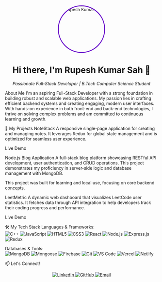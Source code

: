<p align="center">
<img src="https://avatars.githubusercontent.com/u/98914175?v=4" alt="Rupesh Kumar Sah" width="150" height="150" style="border-radius: 50%; border: 3px solid #6a11cb;">
</p>
<p align="center">
<h1 align="center">Hi there, I'm Rupesh Kumar Sah 👋</h1>
</p>

<p align="center">
<em>Passionate Full-Stack Developer | B.Tech Computer Science Student</em>
</p>

About Me
I'm an aspiring Full-Stack Developer with a strong foundation in building robust and scalable web applications. My passion lies in crafting efficient backend systems and creating engaging, modern user interfaces. With hands-on experience in both front-end and back-end technologies, I thrive on solving complex problems and am committed to continuous learning and growth.

🚀 My Projects
NoteStack
A responsive single-page application for creating and managing notes. It leverages Redux for global state management and is optimized for seamless user experience.

Live Demo

Node.js Blog Application
A full-stack blog platform showcasing RESTful API development, user authentication, and CRUD operations. This project demonstrates my proficiency in server-side logic and database management with MongoDB.

This project was built for learning and local use, focusing on core backend concepts.

LeetMetric
A dynamic web dashboard that visualizes LeetCode user statistics. It fetches data through API integration to help developers track their coding progress and performance.

Live Demo

🛠️ My Tech Stack
Languages & Frameworks:<br>
<img src="https://img.shields.io/badge/C%2B%2B-00599C?style=for-the-badge&logo=c%2B%2B&logoColor=white" alt="C++">
<img src="https://img.shields.io/badge/JavaScript-F7DF1E?style=for-the-badge&logo=javascript&logoColor=black" alt="JavaScript">
<img src="https://img.shields.io/badge/HTML5-E34F26?style=for-the-badge&logo=html5&logoColor=white" alt="HTML5">
<img src="https://img.shields.io/badge/CSS3-1572B6?style=for-the-badge&logo=css3&logoColor=white" alt="CSS3">
<img src="https://img.shields.io/badge/React-61DAFB?style=for-the-badge&logo=react&logoColor=black" alt="React">
<img src="https://img.shields.io/badge/Node.js-339933?style=for-the-badge&logo=node.js&logoColor=white" alt="Node.js">
<img src="https://img.shields.io/badge/Express.js-000000?style=for-the-badge&logo=express&logoColor=white" alt="Express.js">
<img src="https://img.shields.io/badge/Redux-764ABC?style=for-the-badge&logo=redux&logoColor=white" alt="Redux">

Databases & Tools:<br>
<img src="https://img.shields.io/badge/MongoDB-47A248?style=for-the-badge&logo=mongodb&logoColor=white" alt="MongoDB">
<img src="https://img.shields.io/badge/Mongoose-800000?style=for-the-badge&logo=mongoose&logoColor=white" alt="Mongoose">
<img src="https://img.shields.io/badge/Firebase-FFCA28?style=for-the-badge&logo=firebase&logoColor=black" alt="Firebase">
<img src="https://img.shields.io/badge/Git-F05032?style=for-the-badge&logo=git&logoColor=white" alt="Git">
<img src="https://img.shields.io/badge/VS%20Code-007ACC?style=for-the-badge&logo=visual-studio-code&logoColor=white" alt="VS Code">
<img src="https://img.shields.io/badge/Vercel-000000?style=for-the-badge&logo=vercel&logoColor=white" alt="Vercel">
<img src="https://img.shields.io/badge/Netlify-00C7B7?style=for-the-badge&logo=netlify&logoColor=white" alt="Netlify">

📫 Let's Connect!
<p align="center">
<a href="https://linkedin.com/in/rupesh-kumar-sah">
<img src="https://img.shields.io/badge/LinkedIn-Connect-blue?style=for-the-badge&logo=linkedin" alt="LinkedIn">
</a>
<a href="https://github.com/Rupesh3170">
<img src="https://img.shields.io/badge/GitHub-Profile-181717?style=for-the-badge&logo=github" alt="GitHub">
</a>
<a href="mailto:kumarrupesh3170@gmail.com">
<img src="https://img.shields.io/badge/Email-Contact-D14836?style=for-the-badge&logo=gmail" alt="Email">
</a>
</p>
